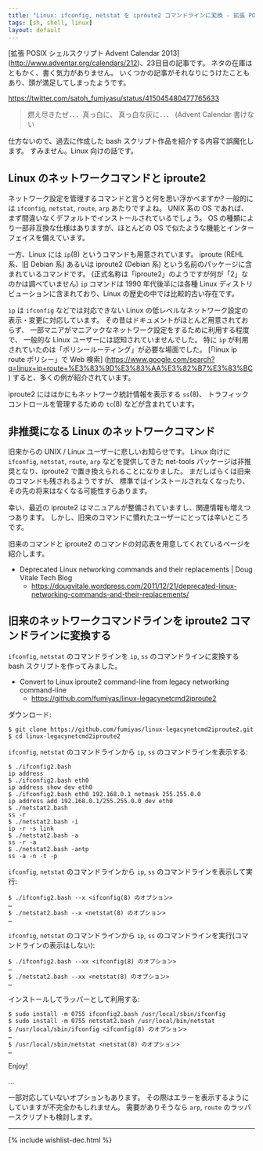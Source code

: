 ```yaml
---
title: "Linux: ifconfig, netstat を iproute2 コマンドラインに変換 - 拡張 POSIX シェルスクリプト Advent Calendar 2013"
tags: [sh, shell, linux]
layout: default
---
```


[拡張 POSIX シェルスクリプト Advent Calendar 2013]
(http://www.adventar.org/calendars/212)、23日目の記事です。
ネタの在庫はともかく、書く気力がありません。
いくつかの記事がそれなりにうけたこともあり、頭が満足してしまったようです。

https://twitter.com/satoh_fumiyasu/status/415045480477765633

> 燃え尽きたぜ．．．真っ白に、 真っ白な灰に．．．
> (Advent Calendar 書けない

仕方ないので、過去に作成した bash スクリプト作品を紹介する内容で誤魔化します。
すみません。Linux 向けの話です。

Linux のネットワークコマンドと iproute2
----------------------------------------------------------------------

ネットワーク設定を管理するコマンドと言うと何を思い浮かべますか?
一般的には `ifconfig`, `netstat`, `route`, `arp` あたりですよね。
UNIX 系の OS
であれば、まず間違いなくデフォルトでインストールされているでしょう。
OS の種類により一部非互換な仕様はありますが、ほとんどの OS
で似たような機能とインターフェイスを備えています。

一方、Linux には `ip`(8) というコマンドも用意されています。
iproute (REHL 系、旧 Debian 系) あるいは iproute2 (Debian 系)
という名前のパッケージに含まれているコマンドです。
(正式名称は「iproute2」のようですが何が「2」なのかは調べていません)
`ip` コマンドは 1990 年代後半には各種 Linux
ディストリビューションに含まれており、Linux の歴史の中では比較的古い存在です。

`ip` は `ifconfig` などでは対応できない Linux
の低レベルなネットワーク設定の表示・変更に対応しています。
その昔はドキュメントがほとんど用意されておらず、
一部マニアがマニアックなネットワーク設定をするために利用する程度で、
一般的な Linux ユーザーには認知されていませんでした。
特に `ip` が利用されていたのは「ポリシールーティング」が必要な場面でした。
[「linux ip route ポリシー」で Web 検索]
(https://www.google.com/search?q=linux+ip+route+%E3%83%9D%E3%83%AA%E3%82%B7%E3%83%BC)
すると、多くの例が紹介されています。

iproute2 にはほかにもネットワーク統計情報を表示する `ss`(8)、
トラフィックコントロールを管理するための `tc`(8) などが含まれています。

非推奨になる Linux のネットワークコマンド
----------------------------------------------------------------------

旧来からの UNIX / Linux ユーザーに悲しいお知らせです。
Linux 向けに `ifconfig`, `netstat`, `route`, `arp` などを提供してきた
net-tools パッケージは非推奨となり、iproute2 で置き換えられることになりました。
まだしばらくは旧来のコマンドも残されるようですが、
標準ではインストールされなくなったり、その先の将来はなくなる可能性すらあります。

幸い、最近の iproute2 はマニュアルが整備されていますし、関連情報も増えつつあります。
しかし、旧来のコマンドに慣れたユーザーにとっては辛いところです。

旧来のコマンドと iproute2 のコマンドの対応表を用意してくれているページを紹介します。

  * Deprecated Linux networking commands and their replacements | Doug Vitale Tech
Blog
    * https://dougvitale.wordpress.com/2011/12/21/deprecated-linux-networking-commands-and-their-replacements/

旧来のネットワークコマンドラインを iproute2 コマンドラインに変換する
----------------------------------------------------------------------

`ifconfig`, `netstat` のコマンドラインを `ip`, `ss`
のコマンドラインに変換する bash スクリプトを作ってみました。

  * Convert to Linux iproute2 command-line from legacy networking command-line
    * https://github.com/fumiyas/linux-legacynetcmd2iproute2

ダウンロード:

``` console
$ git clone https://github.com/fumiyas/linux-legacynetcmd2iproute2.git
$ cd linux-legacynetcmd2iproute2
```

`ifconfig`, `netstat` のコマンドラインから `ip`, `ss`
のコマンドラインを表示する:

``` console
$ ./ifconfig2.bash
ip address
$ ./ifconfig2.bash eth0
ip address show dev eth0
$ ./ifconfig2.bash eth0 192.168.0.1 netmask 255.255.0.0
ip address add 192.168.0.1/255.255.0.0 dev eth0
$ ./netstat2.bash
ss -r
$ ./netstat2.bash -i
ip -r -s link
$ ./netstat2.bash -a
ss -r -a
$ ./netstat2.bash -antp
ss -a -n -t -p
```

`ifconfig`, `netstat` のコマンドラインから `ip`, `ss`
のコマンドラインを表示して実行:

``` console
$ ./ifconfig2.bash --x <ifconfig(8) のオプション>
…
$ ./netstat2.bash --x <netstat(8) のオプション>
…
```

`ifconfig`, `netstat` のコマンドラインから `ip`, `ss`
のコマンドラインを実行(コマンドラインの表示はしない):

``` console
$ ./ifconfig2.bash --xx <ifconfig(8) のオプション>
…
$ ./netstat2.bash --xx <netstat(8) のオプション>
…
```

インストールしてラッパーとして利用する:

``` console
$ sudo install -m 0755 ifconfig2.bash /usr/local/sbin/ifconfig
$ sudo install -m 0755 netstat2.bash /usr/local/bin/netstat
$ /usr/local/sbin/ifconfig <ifconfig(8) のオプション>
…
$ /usr/local/sbin/netstat <netstat(8) のオプション>
…
```

Enjoy!

…

一部対応していないオプションもあります。
その際はエラーを表示するようにしていますが不完全かもしれません。
需要がありそうなら `arp`, `route` のラッパースクリプトも検討します。

* * *

{% include wishlist-dec.html %}

